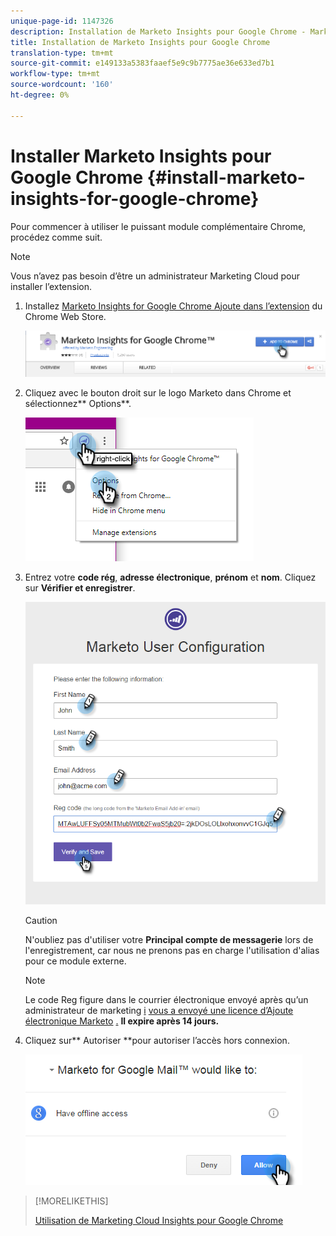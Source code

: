 ```yaml
---
unique-page-id: 1147326
description: Installation de Marketo Insights pour Google Chrome - Marketo Docs - Documentation du produit
title: Installation de Marketo Insights pour Google Chrome
translation-type: tm+mt
source-git-commit: e149133a5383faaef5e9c9b7775ae36e633ed7b1
workflow-type: tm+mt
source-wordcount: '160'
ht-degree: 0%

---
```



# Installer Marketo Insights pour Google Chrome {#install-marketo-insights-for-google-chrome}

Pour commencer à utiliser le puissant module complémentaire Chrome, procédez comme suit.

>[!NOTE]
>
>Vous n’avez pas besoin d’être un administrateur Marketing Cloud pour installer l’extension.

1. Installez [Marketo Insights for Google Chrome Ajoute dans l’extension](https://chrome.google.com/webstore/detail/marketo-for-google-mail/jjkfbhajlmoeegbjgjipliamplidmbjb) du Chrome Web Store.

   ![](assets/image2015-10-5-10-3a24-3a7.png)

1. Cliquez avec le bouton droit sur le logo Marketo dans Chrome et sélectionnez** Options**.

   ![](assets/two.png)

1. Entrez votre **code rég**, **adresse électronique**, **prénom** et **nom**. Cliquez sur **Vérifier et enregistrer**.

   ![](assets/three.png)

   >[!CAUTION]
   >
   >N&#39;oubliez pas d&#39;utiliser votre **Principal compte de messagerie** lors de l&#39;enregistrement, car nous ne prenons pas en charge l&#39;utilisation d&#39;alias pour ce module externe.

   >[!NOTE]
   >
   >Le code Reg figure dans le courrier électronique envoyé après qu’un administrateur de marketing [i](http://docs.marketo.com/pages/viewpage.action?pageid=7510848) [vous a envoyé une licence d’Ajoute électronique Marketo](../../../product-docs/marketo-sales-insight/msi-outlook-plugin/issue-a-marketo-email-add-in-license.md) [.](http://docs.marketo.com/pages/viewpage.action?pageid=7510848) **Il expire après 14 jours.**

1. Cliquez sur** Autoriser **pour autoriser l’accès hors connexion.

   ![](assets/image2015-10-5-10-3a34-3a1.png)

>[!MORELIKETHIS]
>
>[Utilisation de Marketing Cloud Insights pour Google Chrome](using-marketo-insights-for-google-chrome.md)

